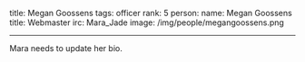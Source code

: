 title: Megan Goossens 
tags: officer
rank: 5
person:
    name: Megan Goossens
    title: Webmaster
    irc: Mara_Jade
    image: /img/people/megangoossens.png

---

Mara needs to update her bio.
